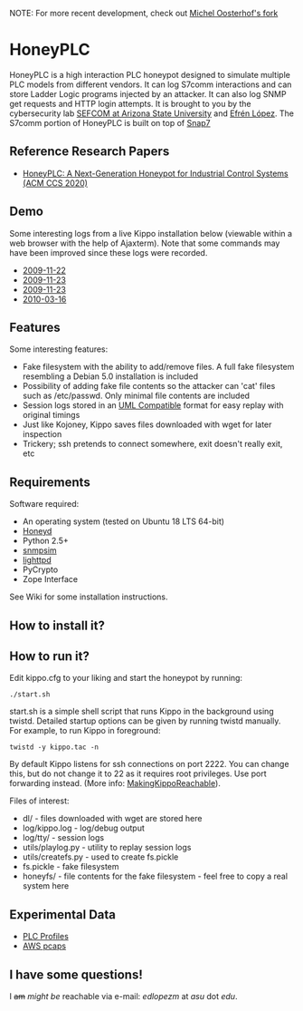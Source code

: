 NOTE: For more recent development, check out [Michel Oosterhof's fork](https://github.com/micheloosterhof/cowrie)

# HoneyPLC

HoneyPLC is a high interaction PLC honeypot designed to simulate multiple PLC models from different vendors. It can log S7comm interactions and can store Ladder Logic programs injected by an attacker. It can also log SNMP get requests and HTTP login attempts.
It is brought to you by the cybersecurity lab [SEFCOM at Arizona State University](http://sefcom.asu.edu) and [Efrén López](https://efrenlopezm.github.io/).
The S7comm portion of HoneyPLC is built on top of [Snap7](https://github.com/SCADACS/snap7)

## Reference Research Papers

* [HoneyPLC: A Next-Generation Honeypot for Industrial Control Systems (ACM CCS 2020)](https://www.sigsac.org/ccs/CCS2020/)

## Demo

Some interesting logs from a live Kippo installation below (viewable within a web browser with the help of Ajaxterm). Note that some commands may have been improved since these logs were recorded.

  * [2009-11-22](http://kippo.rpg.fi/playlog/?l=20091122-075013-5055.log)
  * [2009-11-23](http://kippo.rpg.fi/playlog/?l=20091123-003854-3359.log)
  * [2009-11-23](http://kippo.rpg.fi/playlog/?l=20091123-012814-626.log)
  * [2010-03-16](http://kippo.rpg.fi/playlog/?l=20100316-233121-1847.log)

## Features

Some interesting features:
* Fake filesystem with the ability to add/remove files. A full fake filesystem resembling a Debian 5.0 installation is included
* Possibility of adding fake file contents so the attacker can 'cat' files such as /etc/passwd. Only minimal file contents are included
* Session logs stored in an [UML Compatible](http://user-mode-linux.sourceforge.net/)  format for easy replay with original timings
* Just like Kojoney, Kippo saves files downloaded with wget for later inspection
* Trickery; ssh pretends to connect somewhere, exit doesn't really exit, etc

## Requirements

Software required:

* An operating system (tested on Ubuntu 18 LTS 64-bit)
* [Honeyd](https://github.com/DataSoft/Honeyd)
* Python 2.5+
* [snmpsim](https://github.com/etingof/snmpsim)
* [lighttpd](https://www.lighttpd.net/)
* PyCrypto
* Zope Interface

See Wiki for some installation instructions.

## How to install it?

## How to run it?

Edit kippo.cfg to your liking and start the honeypot by running:

`./start.sh`

start.sh is a simple shell script that runs Kippo in the background using twistd. Detailed startup options can be given by running twistd manually. For example, to run Kippo in foreground:

`twistd -y kippo.tac -n`

By default Kippo listens for ssh connections on port 2222. You can change this, but do not change it to 22 as it requires root privileges. Use port forwarding instead. (More info: [MakingKippoReachable](https://github.com/desaster/kippo/wiki/Making-Kippo-Reachable)).

Files of interest:

* dl/ - files downloaded with wget are stored here
* log/kippo.log - log/debug output
* log/tty/ - session logs
* utils/playlog.py - utility to replay session logs
* utils/createfs.py - used to create fs.pickle
* fs.pickle - fake filesystem
* honeyfs/ - file contents for the fake filesystem - feel free to copy a real system here

## Experimental Data

* [PLC Profiles](https://github.com/sefcom/honeyplc/tree/master/experiment-data/plc-profiles)
* [AWS pcaps](https://github.com/sefcom/honeyplc/tree/master/experiment-data/pcaps)


## I have some questions!

I ~~am~~ _might be_ reachable via e-mail: *edlopezm* at *asu* dot *edu*.
